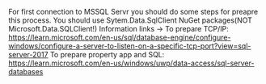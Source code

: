For first connection to MSSQL Servr you should do some steps for preapre this process.
You should use Sytem.Data.SqlClient NuGet packages(NOT Microsoft.Data.SQLClient!)
Information links ->
To prepare TCP/IP:
https://learn.microsoft.com/en-us/sql/database-engine/configure-windows/configure-a-server-to-listen-on-a-specific-tcp-port?view=sql-server-2017
To prepare property app and SQL:
https://learn.microsoft.com/en-us/windows/uwp/data-access/sql-server-databases
